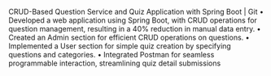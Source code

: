 CRUD-Based Question Service and Quiz Application with Spring Boot | Git
• Developed a web application using Spring Boot, with CRUD operations for question management, resulting in a 40% reduction in manual data entry.
• Created an Admin section for efficient CRUD operations on questions.
• Implemented a User section for simple quiz creation by specifying questions and categories.
• Integrated Postman for seamless programmable interaction, streamlining quiz detail submissions
